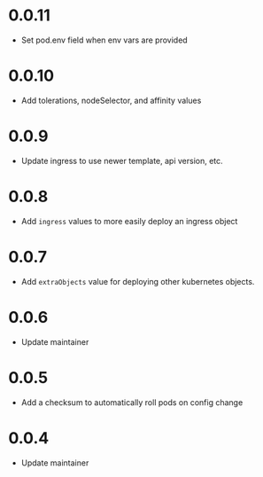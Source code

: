 # 0.0.11

- Set pod.env field when env vars are provided

# 0.0.10

- Add tolerations, nodeSelector, and affinity values

# 0.0.9

- Update ingress to use newer template, api version, etc.

# 0.0.8

- Add `ingress` values to more easily deploy an ingress object

# 0.0.7

- Add `extraObjects` value for deploying other kubernetes objects.

# 0.0.6

- Update maintainer

# 0.0.5

- Add a checksum to automatically roll pods on config change

# 0.0.4

- Update maintainer
